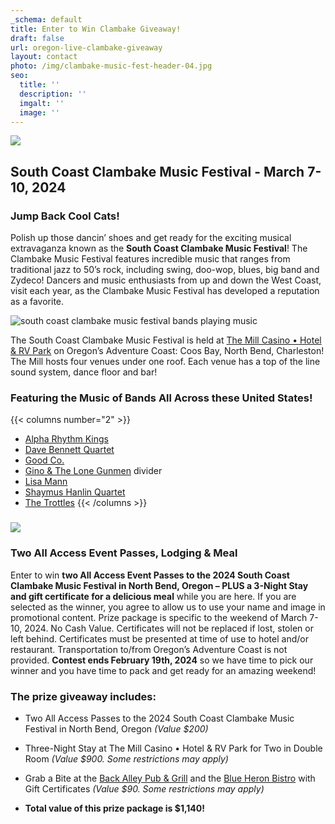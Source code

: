 ```yaml
---
_schema: default
title: Enter to Win Clambake Giveaway!
draft: false
url: oregon-live-clambake-giveaway
layout: contact
photo: /img/clambake-music-fest-header-04.jpg
seo:
  title: ''
  description: ''
  imgalt: ''
  image: ''
---
```

![](/img/clambake-giveaway-header-695x322.jpg)

## South Coast Clambake Music Festival - March 7-10, 2024

### Jump Back Cool Cats!

Polish up those dancin’ shoes and get ready for the exciting musical extravaganza known as the&nbsp;**South Coast Clambake Music Festival**! The Clambake Music Festival features incredible music that ranges from traditional jazz to 50’s rock, including swing, doo-wop, blues, big band and Zydeco! Dancers and music enthusiasts from up and down the West Coast, visit each year, as the Clambake Music Festival has developed a reputation as a favorite.

![south coast clambake music festival bands playing music](/img/clambake-giveaway-collage.jpg)

The South Coast Clambake Music Festival is held at <a target="_blank" rel="noopener" href="https://themillcasino.com">The Mill Casino • Hotel &amp; RV Park</a> on Oregon’s Adventure Coast: Coos Bay, North Bend, Charleston! The Mill hosts four venues under one roof. Each venue has a top of the line sound system, dance floor and bar!

### Featuring the Music of Bands All Across these United States!

{{< columns number="2" >}}
* <a target="_blank" rel="noopener" href="https://clambakemusic.com/?page_id=3782">Alpha Rhythm Kings</a>
* <a target="_blank" rel="noopener" href="https://clambakemusic.com/?page_id=2250">Dave Bennett Quartet</a>
* <a target="_blank" rel="noopener" href="https://clambakemusic.com/?page_id=3442">Good Co.</a>
* <a target="_blank" rel="noopener" href="https://clambakemusic.com/?page_id=3449">Gino &amp; The Lone Gunmen</a>
divider
* <a target="_blank" rel="noopener" href="https://clambakemusic.com/?page_id=3069">Lisa Mann</a>
* <a target="_blank" rel="noopener" href="https://clambakemusic.com/?page_id=4055">Shaymus Hanlin Quartet</a>
* <a target="_blank" rel="noopener" href="https://clambakemusic.com/?page_id=4091">The Trottles</a>
{{< /columns >}}

### ![](/img/sub-page-entertowin-clambake-695x125.jpg)

### Two All Access Event Passes, Lodging & Meal

Enter to win **two All Access Event Passes to the 2024 South Coast Clambake Music Festival in North Bend, Oregon – PLUS a 3-Night Stay and gift certificate for a delicious meal** while you are here. If you are selected as the winner, you agree to allow us to use your name and image in promotional content. Prize package is specific to the weekend of March 7-10, 2024. No Cash Value. Certificates will not be replaced if lost, stolen or left behind. Certificates must be presented at time of use to hotel and/or restaurant. Transportation to/from Oregon’s Adventure Coast is not provided.&nbsp;**Contest ends February 19th, 2024**&nbsp;so we have time to pick our winner and you have time to pack and get ready for an amazing weekend!

### The prize giveaway includes:

* Two All Access Passes to the 2024 South Coast Clambake Music Festival in North Bend, Oregon *(Value $200)*

* Three-Night Stay at The Mill Casino • Hotel & RV Park for Two in Double Room&nbsp;*(Value $900. Some restrictions may apply)*

* Grab a Bite at the <a target="_blank" rel="noopener" href="http://www.thebackalleyonline.com/">Back Alley Pub &amp; Grill</a> and the <a target="_blank" rel="noopener" href="https://www.blueheronbistro.net/">Blue Heron Bistro</a> with Gift Certificates&nbsp;*(Value $90. Some restrictions may apply)*

* **Total value of this prize package is $1,140!**

<div class="cms-embed" data-cms-embed="PHNjcmlwdCB0eXBlPSJ0ZXh0L2phdmFzY3JpcHQiIHNyYz0iaHR0cHM6Ly9mb3JtLmpvdGZvcm0uY29tL2pzZm9ybS8yNDAxNTc4MDAxMzMxNDIiPjwvc2NyaXB0Pg=="><script type="text/javascript" src="https://form.jotform.com/jsform/240157800133142"></script></div>